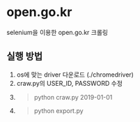 # open.go.kr
selenium을 이용한 open.go.kr 크롤링 

## 실행 방법
1. os에 맞는 driver 다운로드 (./chromedriver)
2. craw.py의 USER_ID, PASSWORD 수정
3. > python craw.py 2019-01-01
3. > python export.py